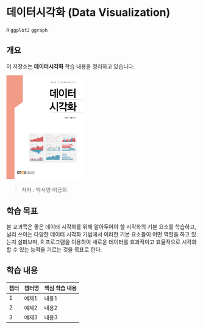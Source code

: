# 데이터시각화 (Data Visualization)

`R` `ggplot2` `ggraph`

## 개요

이 저장소는 **데이터시각화** 학습 내용을 정리하고 있습니다.

<img src="./assets/cover.jpeg" alt="Cover" width="200">

> 저자 : 박서영·이긍희

## 학습 목표
본 교과목은 좋은 데이터 시각화를 위해 알아두어야 할 시각화의 기본 요소를 학습하고, 널리 쓰이는 다양한 데이터 시각화 기법에서 이러한 기본 요소들이 어떤 역할을 하고 있는지 살펴보며, R 프로그램을 이용하여 새로운 데이터를 효과적이고 효율적으로 시각화할 수 있는 능력을 기르는 것을 목표로 한다.

## 학습 내용

| 챕터 | 챕터명 | 핵심 학습 내용 |
|------|--------|----------|
| 1    | 예제1  | 내용1    |
| 2    | 예제2  | 내용2    |
| 3    | 예제3  | 내용3    |
